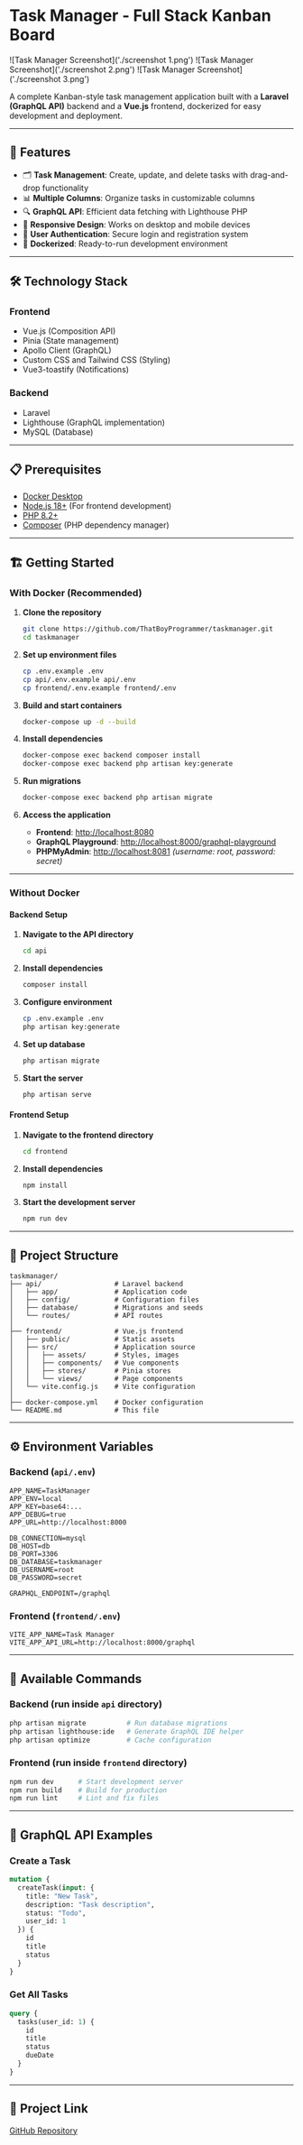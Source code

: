# Task Manager - Full Stack Kanban Board

![Task Manager Screenshot]('./screenshot 1.png')
![Task Manager Screenshot]('./screenshot 2.png')
![Task Manager Screenshot]('./screenshot 3.png')

A complete Kanban-style task management application built with a **Laravel (GraphQL API)** backend and a **Vue.js** frontend, dockerized for easy development and deployment.

---

## 🚀 Features

- 🗂️ **Task Management**: Create, update, and delete tasks with drag-and-drop functionality
- 📊 **Multiple Columns**: Organize tasks in customizable columns
- 🔍 **GraphQL API**: Efficient data fetching with Lighthouse PHP
- 📱 **Responsive Design**: Works on desktop and mobile devices
- 🔐 **User Authentication**: Secure login and registration system
- 🐳 **Dockerized**: Ready-to-run development environment

---

## 🛠️ Technology Stack

### **Frontend**
- Vue.js (Composition API)
- Pinia (State management)
- Apollo Client (GraphQL)
- Custom CSS and Tailwind CSS (Styling)
- Vue3-toastify (Notifications)

### **Backend**
- Laravel
- Lighthouse (GraphQL implementation)
- MySQL (Database)

---

## 📋 Prerequisites

- [Docker Desktop](https://www.docker.com/products/docker-desktop/)
- [Node.js 18+](https://nodejs.org/) (For frontend development)
- [PHP 8.2+](https://www.php.net/)
- [Composer](https://getcomposer.org/) (PHP dependency manager)

---

## 🏗️ Getting Started

### **With Docker (Recommended)**

1. **Clone the repository**
   ```sh
   git clone https://github.com/ThatBoyProgrammer/taskmanager.git
   cd taskmanager
   ```

2. **Set up environment files**
   ```sh
   cp .env.example .env
   cp api/.env.example api/.env
   cp frontend/.env.example frontend/.env
   ```

3. **Build and start containers**
   ```sh
   docker-compose up -d --build
   ```

4. **Install dependencies**
   ```sh
   docker-compose exec backend composer install
   docker-compose exec backend php artisan key:generate
   ```

5. **Run migrations**
   ```sh
   docker-compose exec backend php artisan migrate
   ```

6. **Access the application**
   - **Frontend**: [http://localhost:8080](http://localhost:8080)
   - **GraphQL Playground**: [http://localhost:8000/graphql-playground](http://localhost:8000/graphql-playground)
   - **PHPMyAdmin**: [http://localhost:8081](http://localhost:8081) *(username: root, password: secret)*

---

### **Without Docker**

#### **Backend Setup**

1. **Navigate to the API directory**
   ```sh
   cd api
   ```
2. **Install dependencies**
   ```sh
   composer install
   ```
3. **Configure environment**
   ```sh
   cp .env.example .env
   php artisan key:generate
   ```
4. **Set up database**
   ```sh
   php artisan migrate
   ```
5. **Start the server**
   ```sh
   php artisan serve
   ```

#### **Frontend Setup**

1. **Navigate to the frontend directory**
   ```sh
   cd frontend
   ```
2. **Install dependencies**
   ```sh
   npm install
   ```
3. **Start the development server**
   ```sh
   npm run dev
   ```

---

## 📂 Project Structure

```
taskmanager/
├── api/                  # Laravel backend
│   ├── app/              # Application code
│   ├── config/           # Configuration files
│   ├── database/         # Migrations and seeds
│   └── routes/           # API routes
│
├── frontend/             # Vue.js frontend
│   ├── public/           # Static assets
│   ├── src/              # Application source
│   │   ├── assets/       # Styles, images
│   │   ├── components/   # Vue components
│   │   ├── stores/       # Pinia stores
│   │   └── views/        # Page components
│   └── vite.config.js    # Vite configuration
│
├── docker-compose.yml    # Docker configuration
└── README.md             # This file
```

---

## ⚙️ Environment Variables

### **Backend (`api/.env`)**
```env
APP_NAME=TaskManager
APP_ENV=local
APP_KEY=base64:...
APP_DEBUG=true
APP_URL=http://localhost:8000

DB_CONNECTION=mysql
DB_HOST=db
DB_PORT=3306
DB_DATABASE=taskmanager
DB_USERNAME=root
DB_PASSWORD=secret

GRAPHQL_ENDPOINT=/graphql
```

### **Frontend (`frontend/.env`)**
```env
VITE_APP_NAME=Task Manager
VITE_APP_API_URL=http://localhost:8000/graphql
```

---

## 📜 Available Commands

### **Backend (run inside `api` directory)**
```sh
php artisan migrate          # Run database migrations
php artisan lighthouse:ide   # Generate GraphQL IDE helper
php artisan optimize         # Cache configuration
```

### **Frontend (run inside `frontend` directory)**
```sh
npm run dev      # Start development server
npm run build    # Build for production
npm run lint     # Lint and fix files
```

---

## 🚀 GraphQL API Examples

### **Create a Task**
```graphql
mutation {
  createTask(input: {
    title: "New Task",
    description: "Task description",
    status: "Todo",
    user_id: 1
  }) {
    id
    title
    status
  }
}
```

### **Get All Tasks**
```graphql
query {
  tasks(user_id: 1) {
    id
    title
    status
    dueDate
  }
}
```

---

## 📌 Project Link
[GitHub Repository](https://github.com/ThatBoyProgrammer/taskmanager)